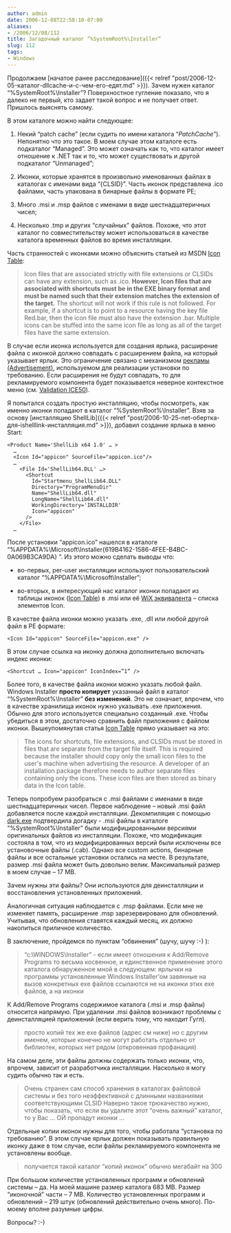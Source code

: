 ```yaml
---
author: admin
date: 2006-12-08T22:58:10-07:00
aliases:
- /2006/12/08/112
title: Загадочный каталог “%SystemRoot%\Installer”
slug: 112
tags:
- Windows
---
```


Продолжаем [начатое ранее расследование]({{< relref "post/2006-12-05-каталог-dllcache-и-с-чем-его-едят.md" >}}). Зачем нужен каталог “%SystemRoot%\Installer”? Поверхностное гугление показало, что я далеко не первый, кто задает такой вопрос и не получает ответ. Пришлось выяснять самому.

<!--more-->В этом каталоге можно найти следующее:

  1. Некий “patch cache” (если судить по имени каталога “$PatchCache$”). Непонятно что это такое. В моем случае этом каталоге есть подкаталог “Managed”. Это может означать как то, что каталог имеет отношение к .NET так и то, что может существовать и другой подкаталог “Unmanaged”;

  2. Иконки, которые хранятся в произвольно именованных файлах в каталогах с именами вида “{CLSID}”. Часть иконок представлена .ico файлами, часть упакована в бинарные файлы в формате PE;

  3. Много .msi и .msp файлов с именами в виде шестнадцатеричных чисел;

  4. Несколько .tmp и других “случайных” файлов. Похоже, что этот каталог по совместительству может использоваться в качестве каталога временных файлов во время инсталляции.

Часть странностей с иконками можно объяснить статьей из MSDN [Icon Table](http://msdn2.microsoft.com/en-us/library/aa369210.aspx):

> Icon files that are associated strictly with file extensions or CLSIDs can have any extension, such as .ico. **However, Icon files that are associated with shortcuts must be in the EXE binary format and must be named such that their extension matches the extension of the target.** The shortcut will not work if this rule is not followed. For example, if a shortcut is to point to a resource having the key file Red.bar, then the icon file must also have the extension .bar. Multiple icons can be stuffed into the same icon file as long as all of the target files have the same extension.

В случае если иконка используется для создания ярлыка, расширение файла с иконкой должно совпадать с расширением файла, на который указывает ярлык. Это ограничение связано с механизмом [рекламы (Advertisement)](http://msdn2.microsoft.com/en-us/library/aa367548.aspx), используемом для реализации установки по требованию. Если расширения не будут совпадать, то для рекламируемого компонента будет показывается неверное контекстное меню (см. [Validation ICE50](http://msdn2.microsoft.com/en-us/library/aa368981.aspx)).

Я попытался создать простую инсталляцию, чтобы посмотреть, как именно иконки попадают в каталог “%SystemRoot%\Installer”. Взяв за основу [инсталляцию ShellLib]({{< relref "post/2006-10-25-net-обертка-для-ishelllink-инсталляция.md" >}}), добавил создание ярлыка в меню Start:

    <Product Name='ShellLib x64 1.0' … >
      …
      <Icon Id="appicon" SourceFile="appicon.ico"/>
      …
        <File Id='ShellLib64.DLL' …>
          <Shortcut 
            Id="Startmenu_ShellLib64.DLL" 
            Directory="ProgramMenuDir" 
            Name="ShellLib64.dll" 
            LongName="ShellLib64.dll" 
            WorkingDirectory='INSTALLDIR'
            Icon="appicon" 
          />            
        </File>
      …

После установки “appicon.ico” нашелся в каталоге “%APPDATA%\Microsoft\Installer\{619B4162-1586-4FEE-B4BC-0A069B3CA9DA} ”. Из этого можно сделать выводы что:

  * во-первых, per-user инсталляции используют пользовательский каталог “%APPDATA%\Microsoft\Installer”;

  * во-вторых, в интересующий нас каталог иконки попадают из таблицы иконок ([Icon Table](http://msdn2.microsoft.com/en-us/library/aa369210.aspx)) в .msi или её [WiX эквивалента](http://wix.sourceforge.net/manual-wix2/wix_xsd_icon.htm) – списка элементов Icon.

В качестве файла иконки можно указать .exe, .dll или любой другой файл в PE формате:

    <Icon Id="appicon" SourceFile="appicon.exe" />

В этом случае ссылка на иконку должна дополнительно включать индекс иконки:

    <Shortcut … Icon="appicon" IconIndex=”1” />

Более того, в качестве файла иконки можно указать любой файл. Windows Installer **просто копирует** указанный файл в каталог “%SystemRoot%\Installer” **без изменений**. Это не означает, впрочем, что в качестве хранилища иконок нужно указывать .exe приложения. Обычно для этого используется специально созданный .exe. Чтобы убедиться в этом, достаточно сравнить файл приложения с файлом иконки. Вышеупомянутая статья [Icon Table](http://msdn2.microsoft.com/en-us/library/aa369210.aspx) прямо указывает на это:

> The icons for shortcuts, file extensions, and CLSIDs must be stored in files that are separate from the target file itself. This is required because the installer should copy only the small icon files to the user's machine when advertising the resource. A developer of an installation package therefore needs to author separate files containing only the icons. These icon files are then stored as binary data in the Icon table.

Теперь попробуем разобраться с .msi файлами с именами в виде шестнадцатеричных чисел. Первое наблюдение – новый .msi файл добавляется после каждой инсталляции. Декомпиляция с помощью [dark.exe](http://wix.sourceforge.net/manual-wix2/dark.htm) подтвердила догадку - .msi файлы в каталоге “%SystemRoot%\Installer” были модифицированными версиями оригинальных файлов из инсталляции. Похоже, что модификация состояла в том, что из модифицированных версий были исключены все установочные файлы (.cab). Однако все custom actions, бинарные файлы и все остальные установки остались на месте. В результате, размер .msi файла может быть довольно велик. Максимальный размер в моем случае – 17 MB.

Зачем нужны эти файлы? Они используются для деинсталляции и восстановления установленных приложений.

Аналогичная ситуация наблюдается с .msp файлами. Если мне не изменяет память, расширение .msp зарезервировано для обновлений. Учитывая, что обновления ставятся каждый месяц, их должно накопиться приличное количество.

В заключение, пройдемся по пунктам “обвинения” (шучу, шучу :-) ):

> “c:\WINDOWS\Installer” - если имеет отношения к Add/Remove Programs то весьма косвенное, и единственное применение этого каталога обнаруженное мной в следующем:
ярлычки на программы установленные Windows Installer’ом завянные на вызов конкретных exe файлов ссылаются не на иконки этих exe файлов, а на иконки

К Add/Remove Programs содержимое каталога (.msi и .msp файлы) относится напрямую. При удалении .msi файлов возникают проблемы с деинсталляцией приложений (если верить тому, что находит Гугл).

> просто копий тех же exe файлов (адрес см ниже) но с другим именем, которые конечно не могут работать отдельно от библиотек, которых нет рядом (откровенная профанация)

На самом деле, эти файлы должны содержать только иконки, что, впрочем, зависит от разработчика инсталляции. Насколько я могу судить обычно так и есть.

> Очень странен сам способ хранения в каталогах файловой системы и без того неэффективной с длинными названиями соответствующими CLSID
Наверно такое трюкачество нужно, чтобы показать, что если вы удалите этот “очень важный” каталог, то у Вас … ОЙ пропадут иконки …

Отдельные копии иконок нужны для того, чтобы работала “установка по требованию”. В этом случае ярлык должен показывать правильную иконку даже в том случае, если файлы рекламируемого компонента не установлены вообще.

> получается такой каталог “копий иконок” обычно мегабайт на 300

При большом количестве установленных программ и обновлений системы – да. На моей машине размер каталога 683 MB. Размер “иконочной” части – 7 MB. Количество установленных программ и обновлений – 219 штук (обновлений действительно очень много). По-моему вполне разумные цифры.

Вопросы? :-)
